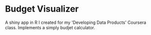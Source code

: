 # Budget Visualizer

A shiny app in R I created for my 'Developing Data Products' Coursera class. Implements a simply budjet calculator.